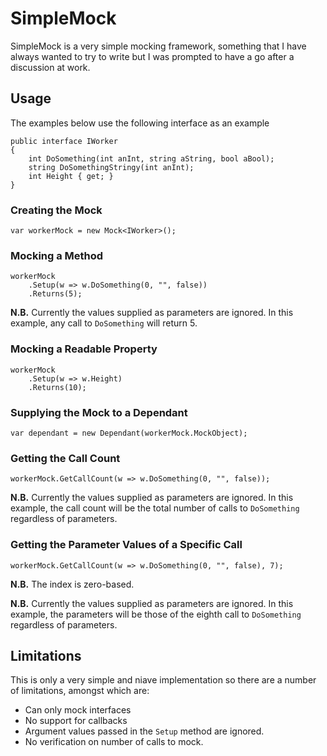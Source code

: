 # SimpleMock
SimpleMock is a very simple mocking framework, something that I have always wanted to try to write but I was prompted to have a go after a discussion at work.

## Usage
The examples below use the following interface as an example

    public interface IWorker
    {
        int DoSomething(int anInt, string aString, bool aBool);
        string DoSomethingStringy(int anInt);
        int Height { get; }
    }

### Creating the Mock
    var workerMock = new Mock<IWorker>();

### Mocking a Method
    
    workerMock
        .Setup(w => w.DoSomething(0, "", false))
        .Returns(5);

**N.B.** Currently the values supplied as parameters are ignored. In this example, any call to `DoSomething` will return 5.

### Mocking a Readable Property

    workerMock
        .Setup(w => w.Height)
        .Returns(10);

### Supplying the Mock to a Dependant

    var dependant = new Dependant(workerMock.MockObject);

### Getting the Call Count

    workerMock.GetCallCount(w => w.DoSomething(0, "", false));

**N.B.** Currently the values supplied as parameters are ignored. In this example, the call count will be the total number of calls to `DoSomething` regardless of parameters.

### Getting the Parameter Values of a Specific Call

    workerMock.GetCallCount(w => w.DoSomething(0, "", false), 7);

**N.B.** The index is zero-based.

**N.B.** Currently the values supplied as parameters are ignored. In this example, the parameters will be those of the eighth call to `DoSomething` regardless of parameters.

## Limitations
This is only a very simple and niave implementation so there are a number of limitations, amongst which are:
* Can only mock interfaces
* No support for callbacks
* Argument values passed in the `Setup` method are ignored.
* No verification on number of calls to mock.